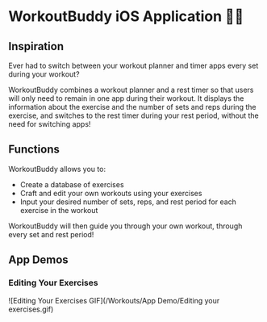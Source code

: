 #  WorkoutBuddy iOS Application :weight_lifting_man:

## Inspiration
Ever had to switch between your workout planner and timer apps every set during your workout?

WorkoutBuddy combines a workout planner and a rest timer so that users will only need to remain in one app during their workout. It displays the information about the exercise and the number of sets and reps during the exercise, and switches to the rest timer during your rest period, without the need for switching apps!

## Functions
WorkoutBuddy allows you to:
* Create a database of exercises
* Craft and edit your own workouts using your exercises
* Input your desired number of sets, reps, and rest period for each exercise in the workout

WorkoutBuddy will then guide you through your own workout, through every set and rest period!

## App Demos

### Editing Your Exercises

![Editing Your Exercises GIF](/Workouts/App Demo/Editing your exercises.gif)





